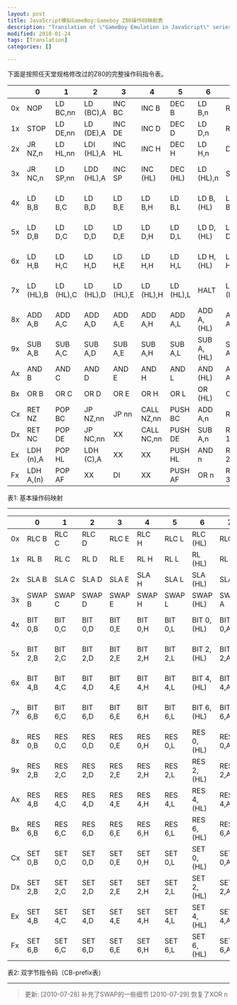```yaml
---
layout: post
title: JavaScript模拟GameBoy:Gameboy Z80操作码映射表
description: "Translation of \"GameBoy Emulation in JavaScript\" series articles."
modified: 2018-01-24
tags: [Translation]
categories: []

---
```


下面是按照任天堂规格修改过的Z80的完整操作码指令表。

| |0|1|2|3|4|5|6|7|8|9|A|B|C|D|E|F|
|----|----|----|----|----|----|----|----|----|----|----|----|----|----|----|---:|:---:|
|0x|NOP|LD BC,nn|LD (BC),A|INC BC|INC B|DEC B|LD B,n|RLC A|LD (nn),SP|ADD HL,BC|LD A,(BC)|DEC BC|INC C|DEC C|LD C,n|RRC A|
|1x|STOP|LD DE,nn|LD (DE),A|INC DE|INC D|DEC D|LD D,n|RL A|JR n|ADD HL,DE|LD A,(DE)|DEC DE|INC E|DEC E|LD E,n|RR A|
|2x|JR NZ,n|LD HL,nn|LDI (HL),A|INC HL|INC H|DEC H|LD H,n|DAA|JR Z,n|ADD HL,HL|LDI A,(HL)|DEC HL|INC L|DEC L|LD L,n|CPL|
|3x|JR NC,n|LD SP,nn|LDD (HL),A|INC SP|INC (HL)|DEC (HL)|LD (HL),n|SCF|JR C,n|ADD HL,SP|LDD A,(HL)|DEC SP|INC A|DEC A|LD A,n|CCF|
|4x|LD B,B|LD B,C|LD B,D|LD B,E|LD B,H|LD B,L|LD B,(HL)|LD B,A|LD C,B|LD C,C|LD C,D|LD C,E|LD C,H|LD C,L|LD C,(HL)|LD C,A|
|5x|LD D,B|LD D,C|LD D,D|LD D,E|LD D,H|LD D,L|LD D,(HL)|LD D,A|LD E,B|LD E,C|LD E,D|LD E,E|LD E,H|LD E,L|LD E,(HL)|LD E,A|
|6x|LD H,B|LD H,C|LD H,D|LD H,E|LD H,H|LD H,L|LD H,(HL)|LD H,A|LD L,B|LD L,C|LD L,D|LD L,E|LD L,H|LD L,L|LD L,(HL)|LD L,A|
|7x|LD (HL),B|LD (HL),C|LD (HL),D|LD (HL),E|LD (HL),H|LD (HL),L|HALT|LD (HL),A|LD A,B|LD A,C|LD A,D|LD A,E|LD A,H|LD A,L|LD A,(HL)|LD A,A|
|8x|ADD A,B|ADD A,C|ADD A,D|ADD A,E|ADD A,H|ADD A,L|ADD A,(HL)|ADD A,A|ADC A,B|ADC A,C|ADC A,D|ADC A,E|ADC A,H|ADC A,L|ADC A,(HL)|ADC A,A|
|9x|SUB A,B|SUB A,C|SUB A,D|SUB A,E|SUB A,H|SUB A,L|SUB A,(HL)|SUB A,A|SBC A,B|SBC A,C|SBC A,D|SBC A,E|SBC A,H|SBC A,L|SBC A,(HL)|SBC A,A|
|Ax|AND B|AND C|AND D|AND E|AND H|AND L|AND (HL)|AND A|XOR B|XOR C|XOR D|XOR E|XOR H|XOR L|XOR (HL)|XOR A|
|Bx|OR B|OR C|OR D|OR E|OR H|OR L|OR (HL)|OR A|CP B|CP C|CP D|CP E|CP H|CP L|CP (HL)|CP A|
|Cx|RET NZ|POP BC|JP NZ,nn|JP nn|CALL NZ,nn|PUSH BC|ADD A,n|RST 0|RET Z|RET|JP Z,nn|Ext ops|CALL Z,nn|CALL nn|ADC A,n|RST 8|
|Dx|RET NC|POP DE|JP NC,nn|XX|CALL NC,nn|PUSH DE|SUB A,n|RST 10|RET C|RETI|JP C,nn|XX|CALL C,nn|XX|SBC A,n|RST 18|
|Ex|LDH (n),A|POP HL|LDH (C),A|XX|XX|PUSH HL|AND n|RST 20|ADD SP,d|JP (HL)|LD (nn),A|XX|XX|XX|XOR n|RST 28|
|Fx|LDH A,(n)|POP AF|XX|DI|XX|PUSH AF|OR n|RST 30|LDHL SP,d|LD SP,HL|LD A,(nn)|EI|XX|XX|CP n|RST 38|

表1: 基本操作码映射

----


| |0|1|2|3|4|5|6|7|8|9|A|B|C|D|E|F|
|----|----|----|----|----|----|----|----|----|----|----|----|----|----|----|---:|:---:|
|0x|RLC B|RLC C|RLC D|RLC E|RLC H|RLC L|RLC (HL)|RLC A|RRC B|RRC C|RRC D|RRC E|RRC H|RRC L|RRC (HL)|RRC A|
|1x|RL B|RL C|RL D|RL E|RL H|RL L|RL (HL)|RL A|RR B|RR C|RR D|RR E|RR H|RR L|RR (HL)|RR A|
|2x|SLA B|SLA C|SLA D|SLA E|SLA H|SLA L|SLA (HL)|SLA A|SRA B|SRA C|SRA D|SRA E|SRA H|SRA L|SRA (HL)|SRA A|
|3x|SWAP B|SWAP C|SWAP D|SWAP E|SWAP H|SWAP L|SWAP (HL)|SWAP A|SRL B|SRL C|SRL D|SRL E|SRL H|SRL L|SRL (HL)|SRL A|
|4x|BIT 0,B|BIT 0,C|BIT 0,D|BIT 0,E|BIT 0,H|BIT 0,L|BIT 0,(HL)|BIT 0,A|BIT 1,B|BIT 1,C|BIT 1,D|BIT 1,E|BIT 1,H|BIT 1,L|BIT 1,(HL)|BIT 1,A|
|5x|BIT 2,B|BIT 2,C|BIT 2,D|BIT 2,E|BIT 2,H|BIT 2,L|BIT 2,(HL)|BIT 2,A|BIT 3,B|BIT 3,C|BIT 3,D|BIT 3,E|BIT 3,H|BIT 3,L|BIT 3,(HL)|BIT 3,A|
|6x|BIT 4,B|BIT 4,C|BIT 4,D|BIT 4,E|BIT 4,H|BIT 4,L|BIT 4,(HL)|BIT 4,A|BIT 5,B|BIT 5,C|BIT 5,D|BIT 5,E|BIT 5,H|BIT 5,L|BIT 5,(HL)|BIT 5,A|
|7x|BIT 6,B|BIT 6,C|BIT 6,D|BIT 6,E|BIT 6,H|BIT 6,L|BIT 6,(HL)|BIT 6,A|BIT 7,B|BIT 7,C|BIT 7,D|BIT 7,E|BIT 7,H|BIT 7,L|BIT 7,(HL)|BIT 7,A|
|8x|RES 0,B|RES 0,C|RES 0,D|RES 0,E|RES 0,H|RES 0,L|RES 0,(HL)|RES 0,A|RES 1,B|RES 1,C|RES 1,D|RES 1,E|RES 1,H|RES 1,L|RES 1,(HL)|RES 1,A|
|9x|RES 2,B|RES 2,C|RES 2,D|RES 2,E|RES 2,H|RES 2,L|RES 2,(HL)|RES 2,A|RES 3,B|RES 3,C|RES 3,D|RES 3,E|RES 3,H|RES 3,L|RES 3,(HL)|RES 3,A|
|Ax|RES 4,B|RES 4,C|RES 4,D|RES 4,E|RES 4,H|RES 4,L|RES 4,(HL)|RES 4,A|RES 5,B|RES 5,C|RES 5,D|RES 5,E|RES 5,H|RES 5,L|RES 5,(HL)|RES 5,A|
|Bx|RES 6,B|RES 6,C|RES 6,D|RES 6,E|RES 6,H|RES 6,L|RES 6,(HL)|RES 6,A|RES 7,B|RES 7,C|RES 7,D|RES 7,E|RES 7,H|RES 7,L|RES 7,(HL)|RES 7,A|
|Cx|SET 0,B|SET 0,C|SET 0,D|SET 0,E|SET 0,H|SET 0,L|SET 0,(HL)|SET 0,A|SET 1,B|SET 1,C|SET 1,D|SET 1,E|SET 1,H|SET 1,L|SET 1,(HL)|SET 1,A|
|Dx|SET 2,B|SET 2,C|SET 2,D|SET 2,E|SET 2,H|SET 2,L|SET 2,(HL)|SET 2,A|SET 3,B|SET 3,C|SET 3,D|SET 3,E|SET 3,H|SET 3,L|SET 3,(HL)|SET 3,A|
|Ex|SET 4,B|SET 4,C|SET 4,D|SET 4,E|SET 4,H|SET 4,L|SET 4,(HL)|SET 4,A|SET 5,B|SET 5,C|SET 5,D|SET 5,E|SET 5,H|SET 5,L|SET 5,(HL)|SET 5,A|
|Fx|SET 6,B|SET 6,C|SET 6,D|SET 6,E|SET 6,H|SET 6,L|SET 6,(HL)|SET 6,A|SET 7,B|SET 7,C|SET 7,D|SET 7,E|SET 7,H|SET 7,L|SET 7,(HL)|SET 7,A|

表2: 双字节指令码（CB-prefix表）

---

> 更新:
> [2010-07-28] 补充了SWAP的一些细节
> [2010-07-29] 恢复了XOR n


